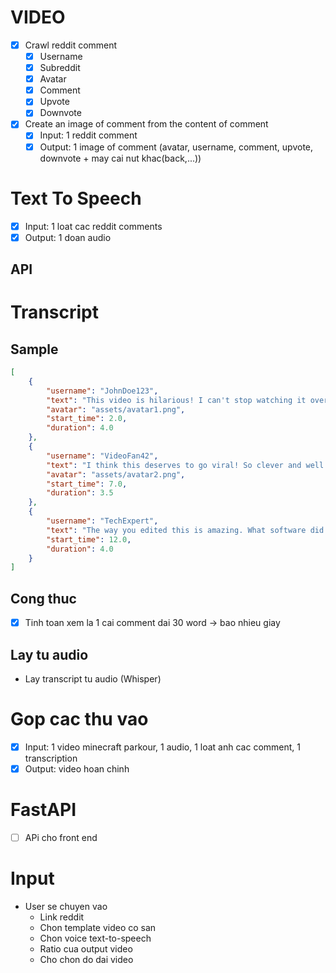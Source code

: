 # VIDEO

- [x] Crawl reddit comment
    - [x] Username
    - [x] Subreddit
    - [x] Avatar
    - [x] Comment
    - [x] Upvote
    - [x] Downvote

- [x] Create an image of comment from the content of comment
  - [x] Input: 1 reddit comment
  - [x] Output: 1 image of comment (avatar, username, comment, upvote, downvote + may cai nut khac(back,...))

# Text To Speech
- [x] Input: 1 loat cac reddit comments
- [x] Output: 1 doan audio
## API

# Transcript
## Sample
```json
[
    {
        "username": "JohnDoe123",
        "text": "This video is hilarious! I can't stop watching it over and over again.",
        "avatar": "assets/avatar1.png",
        "start_time": 2.0,
        "duration": 4.0
    },
    {
        "username": "VideoFan42",
        "text": "I think this deserves to go viral! So clever and well made.",
        "avatar": "assets/avatar2.png",
        "start_time": 7.0,
        "duration": 3.5
    },
    {
        "username": "TechExpert",
        "text": "The way you edited this is amazing. What software did you use?",
        "start_time": 12.0,
        "duration": 4.0
    }
]
```
## Cong thuc
- [x] Tinh toan xem la 1 cai comment dai 30 word -> bao nhieu giay
## Lay tu audio
- Lay transcript tu audio (Whisper)

# Gop cac thu vao
- [x] Input: 1 video minecraft parkour, 1 audio, 1 loat anh cac comment, 1 transcription
- [x] Output: video hoan chinh

# FastAPI
- [ ] APi cho front end

# Input
- User se chuyen vao
  - Link reddit
  - Chon template video co san 
  - Chon voice text-to-speech
  - Ratio cua output video
  - Cho chon do dai video 